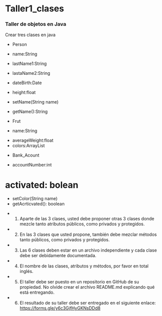 # Taller1_clases



### Taller de objetos en Java

Crear tres clases en java

* Person

+ name:String
+ lastName1:String
+ lastaName2:String
+ dateBirth:Date
+ height:float


+ setName(String name)
+ getName():String


* Frut

+ name:String
- averageWeight:float
- colors:ArrayList<String>


* Bank_Acount

- accountNumber:int
# activated: bolean

+ setColor(String name)
+ getAcrticvated(): boolean



* 1.	Aparte de las 3 clases, usted debe proponer otras 3 clases donde mezcle tanto atributos públicos, como privados y protegidos.
* 2.	En las 3 clases que usted propone, también debe mezclar métodos tanto públicos, como privados y protegidos.
* 3.	Las 6 clases deben estar en un archivo independiente y cada clase debe ser debidamente documentada.
* 4.	El nombre de las clases, atributos y métodos, por favor en total inglés.
* 5.	El taller debe ser puesto en un repositorio en GitHub de su propiedad. No olvide crear el archivo README.md explicando qué está entregando.
* 6.	El resultado de su taller debe ser entregado en el siguiente enlace: https://forms.gle/y6c3GjfHyGKNsDDd8
